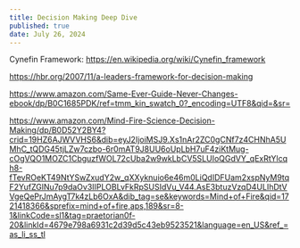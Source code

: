 ```yaml
---
title: Decision Making Deep Dive
published: true
date: July 26, 2024
---
```


Cynefin Framework: 
https://en.wikipedia.org/wiki/Cynefin_framework

https://hbr.org/2007/11/a-leaders-framework-for-decision-making

https://www.amazon.com/Same-Ever-Guide-Never-Changes-ebook/dp/B0C1685PDK/ref=tmm_kin_swatch_0?_encoding=UTF8&qid=&sr=

https://www.amazon.com/Mind-Fire-Science-Decision-Making/dp/B0D52Y2BY4?crid=19HZ6AJWVVHS6&dib=eyJ2IjoiMSJ9.Xs1nAr2ZC0gCNf7z4CHNhA5UMhC_tQDG45tjLZw7czbo-6r0mAT9J8UU6oUpLbH7uF4ziKtMug-cOgVQO1MOZC1CbguzfWOL72cUba2w9wkLbCV5SLUIoQGdVY_qExRtYlcqh8-fTevROeKT49NtYSwZxudY2w_qXXyknuio6e46m0LiQdIDFUam2xspNyM9tqF2YufZGlNu7p9daOv3IIPLOBLvFkRpSUSIdVu_V44.AsE3btuzVzqD4ULIhDtVVgeQePrJmAygT7k4zLb6OxA&dib_tag=se&keywords=Mind+of+Fire&qid=1721418366&sprefix=mind+of+fire,aps,189&sr=8-1&linkCode=sl1&tag=praetorian0f-20&linkId=4679e798a6931c2d39d5c43eb9523521&language=en_US&ref_=as_li_ss_tl

